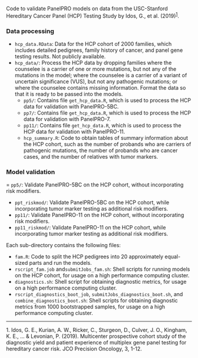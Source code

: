 Code to validate PanelPRO models on data from the USC-Stanford Hereditary Cancer Panel (HCP) Testing Study by Idos, G., et al. (2019)<sup>[1](#myfootnote1)</sup>. 

### Data processing
- `hcp_data.RData`: Data for the HCP cohort of 2000 families, which includes detailed pedigrees, family history of cancer, and panel gene testing results. Not publicly available. 
- `hcp_data/`: Process the HCP data by dropping families where the counselee is a carrier of one or more mutations, but not any of the mutations in the model; where the counselee is a carrier of a variant of uncertain significance (VUS), but not any pathogenic mutations; or where the counselee contains missing information. Format the data so that it is ready to be passed into the models. 
  - `pp5/`: Contains file `get_hcp_data.R`, which is used to process the HCP data for validation with PanelPRO-5BC. 
  - `pp7/`: Contains file `get_hcp_data.R`, which is used to process the HCP data for validation with PanelPRO-7. 
  - `pp11/`: Contains file `get_hcp_data.R`, which is used to process the HCP data for validation with PanelPRO-11. 
  - `hcp_summary.R`: Code to obtain tables of summary information about the HCP cohort, such as the number of probands who are carriers of pathogenic mutations, the number of probands who are cancer cases, and the number of relatives with tumor markers. 

### Model validation
= `pp5/`: Validate PanelPRO-5BC on the HCP cohort, without incorporating risk modifiers. 
- `ppt_riskmod/`: Validate PanelPRO-5BC on the HCP cohort, while incorporating tumor marker testing as additional risk modifiers. 
- `pp11/`: Validate PanelPRO-11 on the HCP cohort, without incorporating risk modifiers. 
- `pp11_riskmod/`: Validate PanelPRO-11 on the HCP cohort, while incorporating tumor marker testing as additional risk modifiers.

Each sub-directory contains the following files: 
- `fam.R`: Code to split the HCP pedigrees into 20 approximately equal-sized parts and run the models. 
- `rscript_fam.job` and`submitJobs_fam.sh`: Shell scripts for running models on the HCP cohort, for usage on a high performance computing cluster. 
- `diagnostics.sh`: Shell script for obtaining diagnostic metrics, for usage on a high performance computing cluster. 
- `rscript_diagnostics_boot_job`, `submitJobs_diagnostics_boot.sh`, and `combine_diagnostics_boot.sh`: Shell scripts for obtaining diagnostic metrics from 1000 bootstrapped samples, for usage on a high performance computing cluster. 

---

<a name="myfootnote1">1</a>. Idos, G. E., Kurian, A. W., Ricker, C., Sturgeon, D., Culver, J. O., Kingham, K. E., ... & Levonian, P. (2019). Multicenter prospective cohort study of the diagnostic yield and patient experience of multiplex gene panel testing for hereditary cancer risk. JCO Precision Oncology, 3, 1-12.